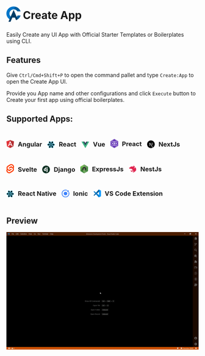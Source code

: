 <h1>
  <sub><img src="https://raw.githubusercontent.com/R35007/create-app-support/master/images/ca-logo.png" height="40"></sub>
   Create App
</h1>

Easily Create any UI App with Official Starter Templates or Boilerplates using CLI.

## Features

Give `Ctrl/Cmd+Shift+P` to open the command pallet and type `Create:App` to open the Create App UI.

Provide you App name and other configurations and click `Execute` button to Create your first app using official boilerplates.

## Supported Apps:

<h3 style="display: inline-block !important; margin-right: 10px !important"><sub><a href="https://angular.io/"><img src="https://raw.githubusercontent.com/R35007/create-app-support/master/images/angular.png" alt="" width="20" style="margin-right: 10px !important;"></a></sub>Angular</h3>
<h3 style="display: inline-block !important; margin-right: 10px !important"><sub><a href="https://reactjs.org/"><img src="https://raw.githubusercontent.com/R35007/create-app-support/master/images/react.png" alt="" width="20" style="margin-right: 10px !important;"></a></sub>React</h3>
<h3 style="display: inline-block !important; margin-right: 10px !important"><sub><a href="https://vuejs.org/"><img src="https://raw.githubusercontent.com/R35007/create-app-support/master/images/vue.png" alt="" width="20" style="margin-right: 10px !important;"></a></sub>Vue</h3>
<h3 style="display: inline-block !important; margin-right: 10px !important"><sub><a href="https://preactjs.com/"><img src="https://raw.githubusercontent.com/R35007/create-app-support/master/images/preact.png" alt="" width="20" style="margin-right: 10px !important;"></a></sub>Preact</h3>
<h3 style="display: inline-block !important; margin-right: 10px !important"><sub><a href="https://nextjs.org/"><img src="https://raw.githubusercontent.com/R35007/create-app-support/master/images/nextJs.png" alt="" width="20" style="margin-right: 10px !important;"></a></sub>NextJs</h3>
<h3 style="display: inline-block !important; margin-right: 10px !important"><sub><a href="https://svelte.dev/"><img src="https://raw.githubusercontent.com/R35007/create-app-support/master/images/svelte.png" alt="" width="20" style="margin-right: 10px !important;"></a></sub>Svelte</h3>
<h3 style="display: inline-block !important; margin-right: 10px !important"><sub><a href="https://www.djangoproject.com/"><img src="https://raw.githubusercontent.com/R35007/create-app-support/master/images/django.png" alt="" width="20" style="margin-right: 10px !important;"></a></sub>Django</h3>
<h3 style="display: inline-block !important; margin-right: 10px !important"><sub><a href="https://expressjs.com/"><img src="https://raw.githubusercontent.com/R35007/create-app-support/master/images/expressJs.png" alt="" width="20" style="margin-right: 10px !important;"></a></sub>ExpressJs</h3>
<h3 style="display: inline-block !important; margin-right: 10px !important"><sub><a href="https://nestjs.com/"><img src="https://raw.githubusercontent.com/R35007/create-app-support/master/images/nestJs.png" alt="" width="20" style="margin-right: 10px !important;"></a></sub>NestJs</h3>
<h3 style="display: inline-block !important; margin-right: 10px !important"><sub><a href="https://reactnative.dev/"><img src="https://raw.githubusercontent.com/R35007/create-app-support/master/images/react.png" alt="" width="20" style="margin-right: 10px !important;"></a></sub>React Native</h3>
<h3 style="display: inline-block !important; margin-right: 10px !important"><sub><a href="https://ionicframework.com/"><img src="https://raw.githubusercontent.com/R35007/create-app-support/master/images/ionic.png" alt="" width="20" style="margin-right: 10px !important;"></a></sub>Ionic</h3>
<h3 style="display: inline-block !important; margin-right: 10px !important"><sub><a href="https://code.visualstudio.com/api"><img src="https://raw.githubusercontent.com/R35007/create-app-support/master/images/vscode.png" alt="" width="20" style="margin-right: 10px !important;"></a></sub>VS Code Extension</h3>

## Preview

![Screen Capture in Action](https://raw.githubusercontent.com/R35007/create-app-support/master/images/previews/preview_v2.0.0.gif)
